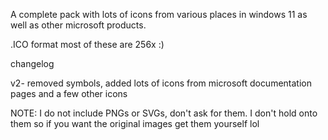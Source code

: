 A complete pack with lots of icons from various places in windows 11 as well as other microsoft products.

.ICO format
most of these are 256x :)


changelog

v2- removed symbols, added lots of icons from microsoft documentation pages and a few other icons


NOTE: I do not include PNGs or SVGs, don't ask for them. I don't hold onto them so if you want the original images get them yourself lol
